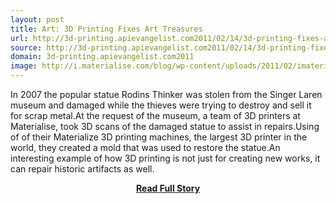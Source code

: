 ```yaml
---
layout: post
title: Art: 3D Printing Fixes Art Treasures
url: http://3d-printing.apievangelist.com2011/02/14/3d-printing-fixes-art-treasures/
source: http://3d-printing.apievangelist.com2011/02/14/3d-printing-fixes-art-treasures/
domain: 3d-printing.apievangelist.com2011
image: http://i.materialise.com/blog/wp-content/uploads/2011/02/imaterialise-Thinker-by-Rodin-images-copyright-Kees-Haageman321.jpg
---
```


<p>In 2007 the popular statue Rodins Thinker was stolen from the Singer Laren museum and damaged while the thieves were trying to destroy and sell it for scrap metal.At the request of the museum, a team of 3D printers at Materialise, took 3D scans of the damaged statue to assist in repairs.Using of of their Materialize 3D printing machines, the largest 3D printer in the world, they created a mold that was used to restore the statue.An interesting example of how 3D printing is not just for creating new works, it can repair historic artifacts as well.</p>
<center><p><a href="http://3d-printing.apievangelist.com2011/02/14/3d-printing-fixes-art-treasures/" style='padding:25px; font-sze:18px; font-weight: bold;'>Read Full Story</a></p></center>
